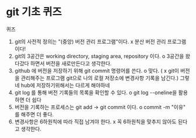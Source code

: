 # git 기초 퀴즈
퀴즈
1. git의 사전적 정의는 "(중앙) 버전 관리 프로그램"이다. x 분산 버전 관리 프로그램이다!
2. git의 3공간은 working directory, staging area, repository 이다. o 3공간을 왔다갔다 하면서 버전을 새로만든다고 생각한다.
3. github 에 버전을 저장하기 위해 git commit 명령어를 쓴다. o 맞다. ( x  git이 버전을 관리해주는 프로그램 
git으로 나의 로컬 저장소에 변경사항 기록을 남긴다.) 그렇네 hub에 저장하기위해서는 다르게 해야하네
4. git log 를 통해 버전 기록들의 목록을 확인할 수 있다. o git log --oneline을 활용하면 더 쉽다
5. 버전을 기록하는 프로세스는 git add -> git commit 이다. o commit -m "이유" 를 해주면 더 좋다.
6. 변경사항은 6하원칙에 따라 직접 남겨야 한다. x 꼭 6하원칙을 맞추지 않아도 된다고 생각한다.

